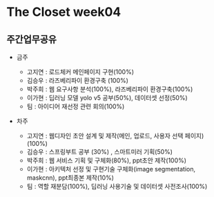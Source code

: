 # The Closet week04
## 주간업무공유

- 금주
   - 고지연 : 로드체커 메인페이지 구현(100%)
   - 김승우 : 라즈베리파이 환경구축 (100%)
   - 박주희 : 웹 요구사항 분석(100%), 라즈베리파이 환경구축(100%)
   - 이가현 : 딥러닝 모델 yolo v5 공부(50%), 데이터셋 선정(50%)
   - 팀 : 아이디어 재선정 관련 회의(100%)

- 차주
  - 고지연 : 웹디자인 초안 설계 및 제작(메인, 업로드, 사용자 선택 페이지)(100%)
  - 김승우 : 스프링부트 공부 (30%) , 스마트미러 기획(50%) 
  - 박주희 : 웹 서비스 기획 및 구체화(80%), ppt초안 제작(100%)
  - 이가현 : 아키텍처 선정 및 구현기술 구체화(image segmentation, maskcnn), ppt최종본 제작(10%)
  - 팀 : 역할 재분담(100%), 딥러닝 사용기술 및 데이터셋 사전조사(100%)
